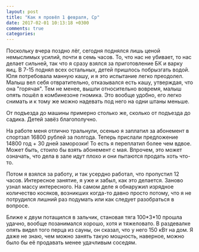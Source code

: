 ```yaml
---
layout: post
title: "Как я провёл 1 февраля, Ср"
date: 2017-02-01 10:13:18 +0300
comments: true
categories: 
---
```

Поскольку вчера поздно лёг, сегодня поднялся лишь ценой немыслимых усилий, почти в семь часов. То, что нас не убивает, то нас делает сильней, так что я сразу взялся за приготовление БК и варку яиц. В 7-15 поднял всех остальных, детей пришлось побрызгать водой. Юля потребовала манную кашу, и я это испытание легко преодолел. Малыш вел себя отвратительно, отказывался есть кашу, утверждая, что она "горячая". Тем не менее, вышли относительно вовремя, малыш опять пошёл в комбинезоне гномика. Это вообще удобно, его легко снимать и к тому же можно надевать под него на одни штаны меньше.

От подъезда до машины примерно столько же, сколько от подъезда до садика. Детей завёз благополучно. 

На работе меня отлично тральнули, осенью я заплатил за абонемент в спортзал 16800 рублей за полгода. Теперь прислали предложение 14800 год + 30 дней заморозки! То есть я переплатил более чем вдвое. Может быть, стоило бы взять абонемент с мая. Впрочем, это может означать, что дела в зале идут плохо и они пытаются продать хоть что-то.

Потом я взялся за работу, и так усердно работал, что пропустил 12 часов. Интересное занятие, я уже и забыл, как это делается. Заново узнал массу интересного. На самом деле я обнаружил изрядное количество косяков, возникших когда-то давно просто потому, что я не потрудился лишний раз подумать или как следует разобраться в вопросе.

Ближе к двум потащился в зальчик, становая тяга 100\*3\*10 прошла удачно, вообще позанимался хорошо, хотя и тяжеловато. В раздевалке опять видел того перца из сауны, он сказал, что у него 150 кВт на дом. Я даже не знаю, чем можно занять такую мощность, наверное, можно было бы её продавать менее удачливым соседям.